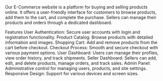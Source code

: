 Our E-Commerce website is a platform for buying and selling products online. It offers a user-friendly interface for customers to browse products, add them to the cart, and complete the purchase. Sellers can manage their products and orders through a dedicated dashboard.

Features
User Authentication: Secure user accounts with login and registration functionality.
Product Catalog: Browse products with detailed information and images.
Shopping Cart: Add and remove products from the cart before checkout.
Checkout Process: Smooth and secure checkout with various payment options.
User Dashboard: Users can manage their profiles, view order history, and track shipments.
Seller Dashboard: Sellers can add, edit, and delete products, manage orders, and track sales.
Admin Panel: Administrative control for managing users, products, and site settings.
Responsive Design: Support for various devices and screen sizes.
